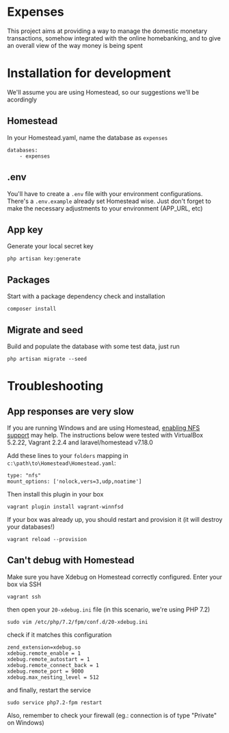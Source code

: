 # Expenses

This project aims at providing a way to manage the domestic monetary transactions, somehow integrated with the online homebanking, and to give an overall view of the way money is being spent

# Installation for development

We'll assume you are using Homestead, so our suggestions we'll be acordingly

## Homestead

In your Homestead.yaml, name the database as `expenses`

```
databases:
    - expenses
```

## .env

You'll have to create a `.env` file with your environment configurations. There's a `.env.example` already set Homestead wise. Just don't forget to make the necessary adjustments to your environment (APP_URL, etc)

## App key

Generate your local secret key

```
php artisan key:generate
```

## Packages

Start with a package dependency check and installation

```
composer install
```

## Migrate and seed

Build and populate the database with some test data, just run

```
php artisan migrate --seed
```

# Troubleshooting

## App responses are very slow

If you are running Windows and are using Homestead, [enabling NFS support](http://backendtime.com/setup-laravel-homestead-windows/#speeding-up) may help. The instructions below were tested with VirtualBox 5.2.22, Vagrant 2.2.4 and laravel/homestead v7.18.0

Add these lines to your `folders` mapping in `c:\path\to\Homestead\Homestead.yaml`:

```
type: "nfs"
mount_options: ['nolock,vers=3,udp,noatime']
```

Then install this plugin in your box

```
vagrant plugin install vagrant-winnfsd
```

If your box was already up, you should restart and provision it (it will destroy your databases!)

```
vagrant reload --provision
```

## Can't debug with Homestead

Make sure you have Xdebug on Homestead correctly configured. Enter your box via SSH

```
vagrant ssh
```

then open your `20-xdebug.ini` file (in this scenario, we're using PHP 7.2)

```
sudo vim /etc/php/7.2/fpm/conf.d/20-xdebug.ini
```

check if it matches this configuration

```
zend_extension=xdebug.so
xdebug.remote_enable = 1
xdebug.remote_autostart = 1
xdebug.remote_connect_back = 1
xdebug.remote_port = 9000
xdebug.max_nesting_level = 512
```

and finally, restart the service

```
sudo service php7.2-fpm restart
```

Also, remember to check your firewall (eg.: connection is of type "Private" on Windows)
